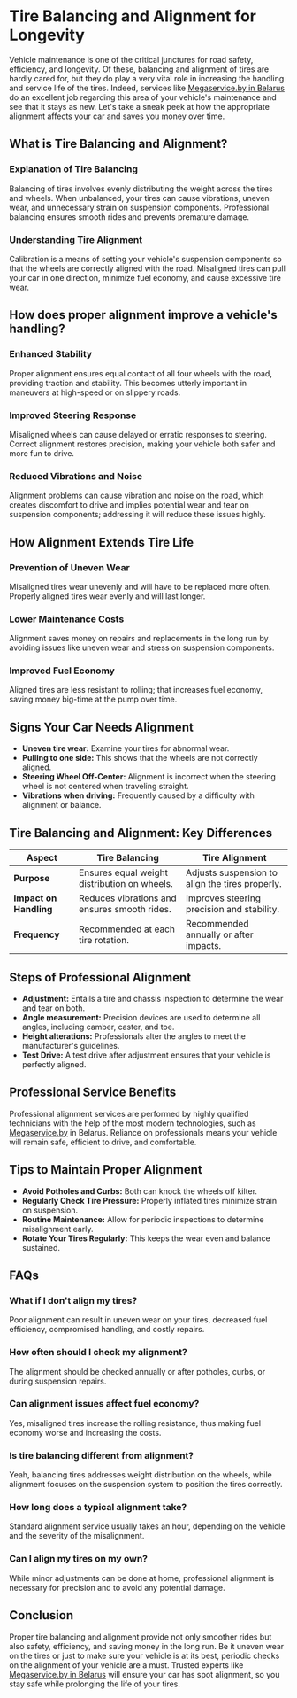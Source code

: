 # **Tire Balancing and Alignment for Longevity**

Vehicle maintenance is one of the critical junctures for road safety, efficiency, and longevity. Of these, balancing and alignment of tires are hardly cared for, but they do play a very vital role in increasing the handling and service life of the tires. Indeed, services like [Megaservice.by in Belarus](https://megaservice.by/) do an excellent job regarding this area of your vehicle's maintenance and see that it stays as new. Let's take a sneak peek at how the appropriate alignment affects your car and saves you money over time.

## **What is Tire Balancing and Alignment?**

### **Explanation of Tire Balancing**

Balancing of tires involves evenly distributing the weight across the tires and wheels. When unbalanced, your tires can cause vibrations, uneven wear, and unnecessary strain on suspension components. Professional balancing ensures smooth rides and prevents premature damage.

### **Understanding Tire Alignment**

Calibration is a means of setting your vehicle's suspension components so that the wheels are correctly aligned with the road. Misaligned tires can pull your car in one direction, minimize fuel economy, and cause excessive tire wear.

## **How does proper alignment improve a vehicle's handling?**

### **Enhanced Stability**

Proper alignment ensures equal contact of all four wheels with the road, providing traction and stability. This becomes utterly important in maneuvers at high-speed or on slippery roads.

### **Improved Steering Response**

Misaligned wheels can cause delayed or erratic responses to steering. Correct alignment restores precision, making your vehicle both safer and more fun to drive.

### **Reduced Vibrations and Noise**

Alignment problems can cause vibration and noise on the road, which creates discomfort to drive and implies potential wear and tear on suspension components; addressing it will reduce these issues highly.

## **How Alignment Extends Tire Life**

### **Prevention of Uneven Wear**

Misaligned tires wear unevenly and will have to be replaced more often. Properly aligned tires wear evenly and will last longer.

### **Lower Maintenance Costs**

Alignment saves money on repairs and replacements in the long run by avoiding issues like uneven wear and stress on suspension components.

### **Improved Fuel Economy**

Aligned tires are less resistant to rolling; that increases fuel economy, saving money big-time at the pump over time.

## **Signs Your Car Needs Alignment**

- **Uneven tire wear:** Examine your tires for abnormal wear.
- **Pulling to one side:** This shows that the wheels are not correctly aligned.
- **Steering Wheel Off-Center:** Alignment is incorrect when the steering wheel is not centered when traveling straight.
- **Vibrations when driving:** Frequently caused by a difficulty with alignment or balance.

## **Tire Balancing and Alignment: Key Differences**

| **Aspect** | **Tire Balancing** | **Tire Alignment** |
| --- | --- | --- |
| **Purpose** | Ensures equal weight distribution on wheels. | Adjusts suspension to align the tires properly. |
| **Impact on Handling** | Reduces vibrations and ensures smooth rides. | Improves steering precision and stability. |
| **Frequency** | Recommended at each tire rotation. | Recommended annually or after impacts. |

## **Steps of Professional Alignment**

- **Adjustment:** Entails a tire and chassis inspection to determine the wear and tear on both.
- **Angle measurement:** Precision devices are used to determine all angles, including camber, caster, and toe.
- **Height alterations:** Professionals alter the angles to meet the manufacturer's guidelines.
- **Test Drive:** A test drive after adjustment ensures that your vehicle is perfectly aligned.

## **Professional Service Benefits**

Professional alignment services are performed by highly qualified technicians with the help of the most modern technologies, such as [Megaservice.by](http://megaservice.by/) in Belarus. Reliance on professionals means your vehicle will remain safe, efficient to drive, and comfortable.

## **Tips to Maintain Proper Alignment**

- **Avoid Potholes and Curbs:** Both can knock the wheels off kilter.
- **Regularly Check Tire Pressure:** Properly inflated tires minimize strain on suspension.
- **Routine Maintenance:** Allow for periodic inspections to determine misalignment early.
- **Rotate Your Tires Regularly:** This keeps the wear even and balance sustained.

## **FAQs**

### **What if I don't align my tires?**

Poor alignment can result in uneven wear on your tires, decreased fuel efficiency, compromised handling, and costly repairs.

### **How often should I check my alignment?**

The alignment should be checked annually or after potholes, curbs, or during suspension repairs.

### **Can alignment issues affect fuel economy?**

Yes, misaligned tires increase the rolling resistance, thus making fuel economy worse and increasing the costs.

### **Is tire balancing different from alignment?**

Yeah, balancing tires addresses weight distribution on the wheels, while alignment focuses on the suspension system to position the tires correctly.

### **How long does a typical alignment take?**

Standard alignment service usually takes an hour, depending on the vehicle and the severity of the misalignment.

### **Can I align my tires on my own?**

While minor adjustments can be done at home, professional alignment is necessary for precision and to avoid any potential damage.

## **Conclusion**

Proper tire balancing and alignment provide not only smoother rides but also safety, efficiency, and saving money in the long run. Be it uneven wear on the tires or just to make sure your vehicle is at its best, periodic checks on the alignment of your vehicle are a must. Trusted experts like [Megaservice.by in Belarus](http://megaservice.by/) will ensure your car has spot alignment, so you stay safe while prolonging the life of your tires.
